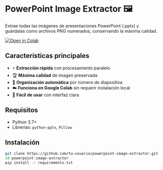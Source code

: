 # PowerPoint Image Extractor 🖼️

Extrae todas las imágenes de presentaciones PowerPoint (.pptx) y guárdalas como archivos PNG numerados, conservando la máxima calidad.

[![Open in Colab](https://colab.research.google.com/assets/colab-badge.svg)](https://colab.research.google.com/github/tu-usuario/powerpoint-image-extractor/blob/main/pptx_image_extractor.ipynb)

## Características principales

- ⚡ **Extracción rápida** con procesamiento paralelo
- 🏆 **Máxima calidad** de imagen preservada
- 📁 **Organización automática** por número de diapositiva
- ☁️ **Funciona en Google Colab** sin requerir instalación local
- 🐍 **Fácil de usar** con interfaz clara

## Requisitos

- Python 3.7+
- Librerías: `python-pptx`, `Pillow`

## Instalación

```bash
git clone https://github.com/tu-usuario/powerpoint-image-extractor.git
cd powerpoint-image-extractor
pip install -r requirements.txt

